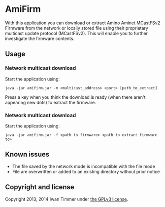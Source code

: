 AmiFirm
=======

With this application you can download or extract Amino Aminet MCastFSv2 
Firmware from the network or locally stored file using their proprietary 
multicast update protocol (MCastFSv2). This will enable you to further 
investigate the firmware contents.

## Usage

### Network multicast download
Start the application using:

```
java -jar amifirm.jar -m <multicast_address> <port> [path_to_extract]
```

Press a key when you think the download is ready (when there aren't appearing
new dots) to extract the firmware.

### Network multicast download
Start the application using:

```
java -jar amifirm.jar -f <path to firmware> <path to extract firmware to>
```

## Known issues
* The file saved by the network mode is incompatible with the file mode
* File are overwritten or added to an existing directory without prior notice

## Copyright and license

Copyright 2013, 2014 Iwan Timmer under [the GPLv3 license](LICENSE).

